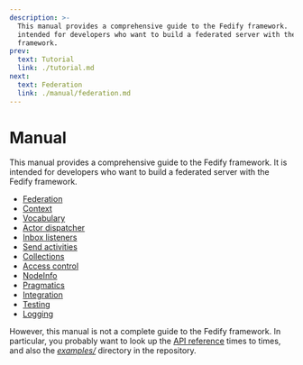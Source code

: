 ```yaml
---
description: >-
  This manual provides a comprehensive guide to the Fedify framework.  It is
  intended for developers who want to build a federated server with the Fedify
  framework.
prev:
  text: Tutorial
  link: ./tutorial.md
next:
  text: Federation
  link: ./manual/federation.md
---
```


Manual
======

This manual provides a comprehensive guide to the Fedify framework.  It is
intended for developers who want to build a federated server with the Fedify
framework.

 -  [Federation](./manual/federation.md)
 -  [Context](./manual/context.md)
 -  [Vocabulary](./manual/vocab.md)
 -  [Actor dispatcher](./manual/actor.md)
 -  [Inbox listeners](./manual/inbox.md)
 -  [Send activities](./manual/send.md)
 -  [Collections](./manual/collections.md)
 -  [Access control](./manual/access-control.md)
 -  [NodeInfo](./manual/nodeinfo.md)
 -  [Pragmatics](./manual/pragmatics.md)
 -  [Integration](./manual/integration.md)
 -  [Testing](./manual/test.md)
 -  [Logging](./manual/log.md)

However, this manual is not a complete guide to the Fedify framework.
In particular, you probably want to look up the [API reference] times to times,
and also the [*examples/*] directory in the repository.

[API reference]: https://jsr.io/@fedify/fedify/doc
[*examples/*]: https://github.com/dahlia/fedify/tree/main/examples
